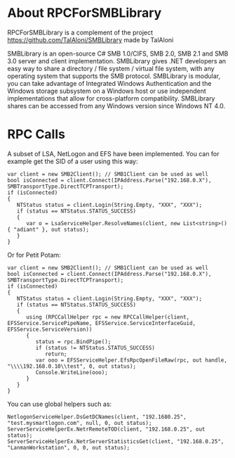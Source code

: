 # About RPCForSMBLibrary

RPCForSMBLibrary is a complement of the project https://github.com/TalAloni/SMBLibrary made by TalAloni 

SMBLibrary is an open-source C# SMB 1.0/CIFS, SMB 2.0, SMB 2.1 and SMB 3.0 server and client implementation.
SMBLibrary gives .NET developers an easy way to share a directory / file system / virtual file system, with any operating system that supports the SMB protocol.
SMBLibrary is modular, you can take advantage of Integrated Windows Authentication and the Windows storage subsystem on a Windows host or use independent implementations that allow for cross-platform compatibility.
SMBLibrary shares can be accessed from any Windows version since Windows NT 4.0.

# RPC Calls

A subset of LSA, NetLogon and EFS have been implemented.
You can for example get the SID of a user using this way:
```
var client = new SMB2Client(); // SMB1Client can be used as well
bool isConnected = client.Connect(IPAddress.Parse("192.168.0.X"), SMBTransportType.DirectTCPTransport);
if (isConnected)
{
   NTStatus status = client.Login(String.Empty, "XXX", "XXX");
   if (status == NTStatus.STATUS_SUCCESS)
   {
      var o = LsaServiceHelper.ResolveNames(client, new List<string>() { "adiant" }, out status);
   }
}
```

Or for Petit Potam:
```
var client = new SMB2Client(); // SMB1Client can be used as well
bool isConnected = client.Connect(IPAddress.Parse("192.168.0.X"), SMBTransportType.DirectTCPTransport);
if (isConnected)
{
   NTStatus status = client.Login(String.Empty, "XXX", "XXX");
   if (status == NTStatus.STATUS_SUCCESS)
   {
      using (RPCCallHelper rpc = new RPCCallHelper(client, EFSService.ServicePipeName, EFSService.ServiceInterfaceGuid, EFSService.ServiceVersion))
      {
         status = rpc.BindPipe();
         if (status != NTStatus.STATUS_SUCCESS)
            return;
         var ooo = EFSServiceHelper.EfsRpcOpenFileRaw(rpc, out handle, "\\\\192.168.0.10\\test", 0, out status);
         Console.WriteLine(ooo);
      }
   }
}
```

You can use global helpers such as:
```
NetlogonServiceHelper.DsGetDCNames(client, "192.1680.25", "test.mysmartlogon.com", null, 0, out status);
ServerServiceHelperEx.NetrRemoteTOD(client, "192.168.0.25", out status);
ServerServiceHelperEx.NetrServerStatisticsGet(client, "192.168.0.25", "LanmanWorkstation", 0, 0, out status);
```
